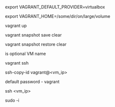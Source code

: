 export VAGRANT_DEFAULT_PROVIDER=virtualbox

export VAGRANT_HOME=/some/dir/on/large/volume

vagrant up

vagrant snapshot save <vm> clear

vagrant snapshot restore <vm> clear

<vm> is optional VM name

vagrant ssh <vm>

ssh-copy-id vagrant@<vm_ip> 

default password - vagrant

ssh <vm_ip>

sudo -i
